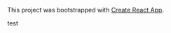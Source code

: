 This project was bootstrapped with [Create React App](https://github.com/facebook/create-react-app).

test
